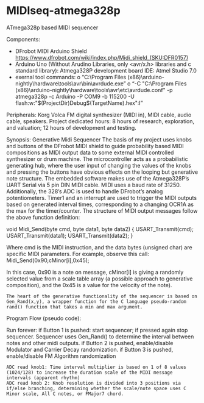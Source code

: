 # MIDIseq-atmega328p
ATmega328p based MIDI sequencer

Components:
-	DFrobot MIDI Arduino Shield 
https://www.dfrobot.com/wiki/index.php/Midi_shield_(SKU:DFR0157)
-	Arduino Uno (Without Arudino Libraries, only <avr/x.h> libraries and c standard library): Atmega328P development board
IDE: Atmel Studio 7.0
-	exernal tool commands:
o	“C:\Program Files (x86)\arduino-nightly\hardware\tools\avr\bin\avrdude.exe”
o	“-C "C:\Program Files (x86)\arduino-nightly\hardware\tools\avr\etc\avrdude.conf" -p atmega328p -c Arduino -P COM9 -b 115200 -U flash:w:"$(ProjectDir)Debug\$(TargetName).hex":I”

Peripherals: Korg Volca FM digital synthesizer (MIDI in), MIDI cable, audio cable, speakers.
Project dedicated hours: 8 hours of research, exploration, and valuation; 12 hours of development and testing.

Synopsis:  Generative Midi Sequencer
The basis of my project uses knobs and buttons of the DFrobot MIDI shield to guide probability based MIDI compositions as MIDI output data to some external MIDI controlled synthesizer or drum machine. The microcontroller acts as a probabilistic generating hub, where the user input of changing the values of the knobs and pressing the buttons have obvious effects on the looping but generative note structure.
The embedded software makes use of the Atmega328P’s  UART Serial via 5 pin DIN MIDI cable. MIDI uses a baud rate of 31250. Additionally, the 328’s ADC is used to handle DFrobot’s analog potentiometers. Timer1 and an interrupt are used to trigger the MIDI outputs based on generated interval times, corresponding to a changing OCR1A as the max for the timer/counter.
The structure of MIDI output messages follow the above function definition:

void Midi_Send(byte cmd, byte data1, byte data2) {
  USART_Transmit(cmd);
  USART_Transmit(data1);
  USART_Transmit(data2);
}

Where cmd is the MIDI instruction, and the data bytes (unsigned char) are specific MIDI parameters. For example, observe this call:
Midi_Send(0x90,cMinor[i],0x45);

In this case, 0x90 is a note on message, cMinor[i] is giving a randomly selected value from a scale table array (a possible approach to generative composition), and the 0x45 is a value for the velocity of the note).

	The heart of the generative functionality of the sequencer is based on Gen_Rand(x,y), a wrapper function for the C language pseudo-random rand() function that takes a min and max argument.

Program Flow (pseudo code):

Run forever:
	if Button 1 is pushed: start sequencer; if pressed again stop sequencer.
		Sequencer uses Gen_Rand() to determine  the interval between notes and other midi outputs.
	if Button 2 is pushed, enable/disable Modulator and Carrier Decay randomization.
	if Button 3 is pushed, enable/disable FM Algorithm randomization

	ADC read knob1: Time interval multiplier is based on 1 of 8 values (1024/128) to increase the duration scale of the MIDI message intervals (apparent rhythm)
	ADC read knob 2: Knob resolution is divided into 3 positions via if/else branching, determining whether the scale/note space uses C Minor scale, All C notes, or FMajor7 chord.

